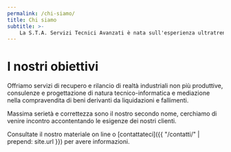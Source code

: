 ```yaml
---
permalink: /chi-siamo/
title: Chi siamo
subtitle: >-
    La S.T.A. Servizi Tecnici Avanzati è nata sull'esperienza ultratrentennale di soci che hanno operato in vari settori maturando professionalità.
---
```


# I nostri obiettivi
Offriamo servizi di recupero e rilancio di realtà industriali non più produttive, consulenze e progettazione di natura tecnico-informatica e mediazione nella compravendita di beni derivanti da liquidazioni e fallimenti.

Massima serietà e correttezza sono il nostro secondo nome, cerchiamo di venire incontro accontentando le esigenze dei nostri clienti.

Consultate il nostro materiale on line o [contattateci]({{ "/contatti/" | prepend: site.url }}) per avere informazioni.